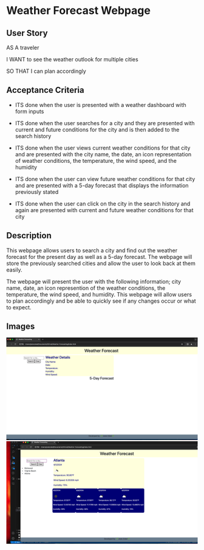 # Weather Forecast Webpage

## User Story

AS A traveler 

I WANT to see the weather outlook for multiple cities

SO THAT I can plan accordingly

## Acceptance Criteria

* ITS done when the user is presented with a weather dashboard with form inputs

* ITS done when the user searches for a city and they are presented with current and future conditions for the city and is then added to the search history

* ITS done when the user views current weather conditions for that city and are presented with the city name, the date, an icon representation of weather conditions, the temperature, the wind speed, and the humidity

* ITS done when the user can view future weather conditions for that city and are presented with a 5-day forecast that displays the information previously stated

* ITS done when the user can click on the city in the search history and again are presented with current and future weather conditions for that city


## Description

This webpage allows users to search a city and find out the weather forecast for the present day as well as a 5-day forecast. The webpage will store the previously searched cities and allow the user to look back at them easily. 

The webpage will present the user with the following information; city name, date, an icon represention of the weather conditions, the temperature, the wind speed, and humidity. This webpage will allow users to plan accordingly and be able to quickly see if any changes occur or what to expect.

## Images

![alt text](./assets/images/homepage.png)
![alt text](./assets/images/WeatherForecast.png)